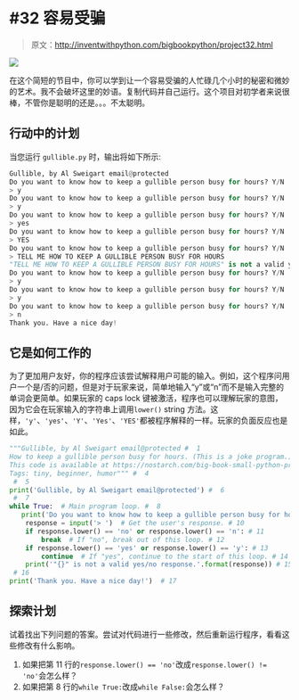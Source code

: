 # #32 容易受骗

> 原文：<http://inventwithpython.com/bigbookpython/project32.html>

![](img/9d995d63aaead72cad01120081eb8f75.png)

在这个简短的节目中，你可以学到让一个容易受骗的人忙碌几个小时的秘密和微妙的艺术。我不会破坏这里的妙语。复制代码并自己运行。这个项目对初学者来说很棒，不管你是聪明的还是。。。不太聪明。

## 行动中的计划

当您运行 `gullible.py` 时，输出将如下所示:

```py
Gullible, by Al Sweigart email@protected
Do you want to know how to keep a gullible person busy for hours? Y/N
> y
Do you want to know how to keep a gullible person busy for hours? Y/N
> y
Do you want to know how to keep a gullible person busy for hours? Y/N
> yes
Do you want to know how to keep a gullible person busy for hours? Y/N
> YES
Do you want to know how to keep a gullible person busy for hours? Y/N
> TELL ME HOW TO KEEP A GULLIBLE PERSON BUSY FOR HOURS
"TELL ME HOW TO KEEP A GULLIBLE PERSON BUSY FOR HOURS" is not a valid yes/no response.
Do you want to know how to keep a gullible person busy for hours? Y/N
> y
Do you want to know how to keep a gullible person busy for hours? Y/N
> y
Do you want to know how to keep a gullible person busy for hours? Y/N
> n
Thank you. Have a nice day!
```

## 它是如何工作的

为了更加用户友好，你的程序应该尝试解释用户可能的输入。例如，这个程序问用户一个是/否的问题，但是对于玩家来说，简单地输入“y”或“n”而不是输入完整的单词会更简单。如果玩家的 caps lock 键被激活，程序也可以理解玩家的意图，因为它会在玩家输入的字符串上调用`lower()` string 方法。这样，`'y'`、`'yes'`、`'Y'`、`'Yes'`、`'YES'`都被程序解释的一样。玩家的负面反应也是如此。

```py
"""Gullible, by Al Sweigart email@protected #  1
How to keep a gullible person busy for hours. (This is a joke program.) #  2
This code is available at https://nostarch.com/big-book-small-python-programming #  3
Tags: tiny, beginner, humor""" #  4
 #  5
print('Gullible, by Al Sweigart email@protected') #  6
 #  7
while True:  # Main program loop. #  8
   print('Do you want to know how to keep a gullible person busy for hours? Y/N') #  9
    response = input('> ')  # Get the user's response. # 10
    if response.lower() == 'no' or response.lower() == 'n': # 11
        break  # If "no", break out of this loop. # 12
    if response.lower() == 'yes' or response.lower() == 'y': # 13
        continue  # If "yes", continue to the start of this loop. # 14
    print('"{}" is not a valid yes/no response.'.format(response)) # 15
 # 16
print('Thank you. Have a nice day!')  # 17
```

## 探索计划

试着找出下列问题的答案。尝试对代码进行一些修改，然后重新运行程序，看看这些修改有什么影响。

1.  如果把第 11 行的`response.lower() == 'no'`改成`response.lower() != 'no'`会怎么样？
2.  如果把第 8 行的`while True:`改成`while False:`会怎么样？
